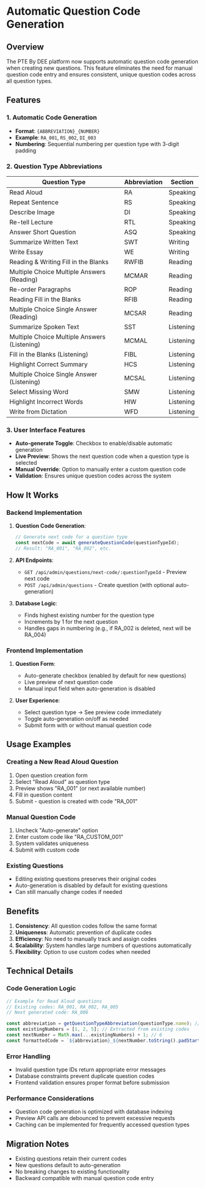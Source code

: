 # Automatic Question Code Generation

## Overview

The PTE By DEE platform now supports automatic question code generation when creating new questions. This feature eliminates the need for manual question code entry and ensures consistent, unique question codes across all question types.

## Features

### 1. Automatic Code Generation
- **Format**: `{ABBREVIATION}_{NUMBER}`
- **Example**: `RA_001`, `RS_002`, `DI_003`
- **Numbering**: Sequential numbering per question type with 3-digit padding

### 2. Question Type Abbreviations

| Question Type | Abbreviation | Section |
|---------------|--------------|---------|
| Read Aloud | RA | Speaking |
| Repeat Sentence | RS | Speaking |
| Describe Image | DI | Speaking |
| Re-tell Lecture | RTL | Speaking |
| Answer Short Question | ASQ | Speaking |
| Summarize Written Text | SWT | Writing |
| Write Essay | WE | Writing |
| Reading & Writing Fill in the Blanks | RWFIB | Reading |
| Multiple Choice Multiple Answers (Reading) | MCMAR | Reading |
| Re-order Paragraphs | ROP | Reading |
| Reading Fill in the Blanks | RFIB | Reading |
| Multiple Choice Single Answer (Reading) | MCSAR | Reading |
| Summarize Spoken Text | SST | Listening |
| Multiple Choice Multiple Answers (Listening) | MCMAL | Listening |
| Fill in the Blanks (Listening) | FIBL | Listening |
| Highlight Correct Summary | HCS | Listening |
| Multiple Choice Single Answer (Listening) | MCSAL | Listening |
| Select Missing Word | SMW | Listening |
| Highlight Incorrect Words | HIW | Listening |
| Write from Dictation | WFD | Listening |

### 3. User Interface Features
- **Auto-generate Toggle**: Checkbox to enable/disable automatic generation
- **Live Preview**: Shows the next question code when a question type is selected
- **Manual Override**: Option to manually enter a custom question code
- **Validation**: Ensures unique question codes across the system

## How It Works

### Backend Implementation

1. **Question Code Generation**:
   ```typescript
   // Generate next code for a question type
   const nextCode = await generateQuestionCode(questionTypeId);
   // Result: "RA_001", "RA_002", etc.
   ```

2. **API Endpoints**:
   - `GET /api/admin/questions/next-code/:questionTypeId` - Preview next code
   - `POST /api/admin/questions` - Create question (with optional auto-generation)

3. **Database Logic**:
   - Finds highest existing number for the question type
   - Increments by 1 for the next question
   - Handles gaps in numbering (e.g., if RA_002 is deleted, next will be RA_004)

### Frontend Implementation

1. **Question Form**:
   - Auto-generate checkbox (enabled by default for new questions)
   - Live preview of next question code
   - Manual input field when auto-generation is disabled

2. **User Experience**:
   - Select question type → See preview code immediately
   - Toggle auto-generation on/off as needed
   - Submit form with or without manual question code

## Usage Examples

### Creating a New Read Aloud Question
1. Open question creation form
2. Select "Read Aloud" as question type
3. Preview shows "RA_001" (or next available number)
4. Fill in question content
5. Submit - question is created with code "RA_001"

### Manual Question Code
1. Uncheck "Auto-generate" option
2. Enter custom code like "RA_CUSTOM_001"
3. System validates uniqueness
4. Submit with custom code

### Existing Questions
- Editing existing questions preserves their original codes
- Auto-generation is disabled by default for existing questions
- Can still manually change codes if needed

## Benefits

1. **Consistency**: All question codes follow the same format
2. **Uniqueness**: Automatic prevention of duplicate codes
3. **Efficiency**: No need to manually track and assign codes
4. **Scalability**: System handles large numbers of questions automatically
5. **Flexibility**: Option to use custom codes when needed

## Technical Details

### Code Generation Logic
```typescript
// Example for Read Aloud questions
// Existing codes: RA_001, RA_002, RA_005
// Next generated code: RA_006

const abbreviation = getQuestionTypeAbbreviation(questionType.name); // "RA"
const existingNumbers = [1, 2, 5]; // Extracted from existing codes
const nextNumber = Math.max(...existingNumbers) + 1; // 6
const formattedCode = `${abbreviation}_${nextNumber.toString().padStart(3, '0')}`; // "RA_006"
```

### Error Handling
- Invalid question type IDs return appropriate error messages
- Database constraints prevent duplicate question codes
- Frontend validation ensures proper format before submission

### Performance Considerations
- Question code generation is optimized with database indexing
- Preview API calls are debounced to prevent excessive requests
- Caching can be implemented for frequently accessed question types

## Migration Notes

- Existing questions retain their current codes
- New questions default to auto-generation
- No breaking changes to existing functionality
- Backward compatible with manual question code entry
